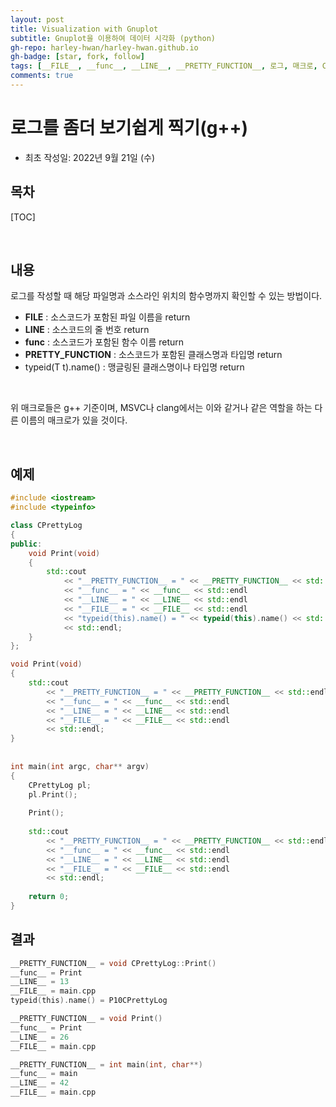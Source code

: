 ```yaml
---
layout: post
title: Visualization with Gnuplot 
subtitle: Gnuplot을 이용하여 데이터 시각화 (python)
gh-repo: harley-hwan/harley-hwan.github.io
gh-badge: [star, fork, follow]
tags: [__FILE__, __func__, __LINE__, __PRETTY_FUNCTION__, 로그, 매크로, C++, g++, log, typeid, typeid(T t).name()]
comments: true
---
```


# 로그를 좀더 보기쉽게 찍기(g++)
- 최초 작성일: 2022년 9월 21일 (수)

## 목차

[TOC]

<br/>

## 내용

로그를 작성할 때 해당 파일명과 소스라인 위치의 함수명까지 확인할 수 있는 방법이다.

- __FILE__ : 소스코드가 포함된 파일 이름을 return
- __LINE__ : 소스코드의 줄 번호 return
- __func__ : 소스코드가 포함된 함수 이름 return
- __PRETTY_FUNCTION__ : 소스코드가 포함된 클래스명과 타입명 return
- typeid(T t).name() : 맹글링된 클래스명이나 타입명 return

<br/>

위 매크로들은 g++ 기준이며, MSVC나 clang에서는 이와 같거나 같은 역할을 하는 다른 이름의 매크로가 있을 것이다.

<br/>

## 예제

```c++
#include <iostream>
#include <typeinfo>

class CPrettyLog
{
public:
    void Print(void)
    {
        std::cout
            << "__PRETTY_FUNCTION__ = " << __PRETTY_FUNCTION__ << std::endl
            << "__func__ = " << __func__ << std::endl
            << "__LINE__ = " << __LINE__ << std::endl
            << "__FILE__ = " << __FILE__ << std::endl
            << "typeid(this).name() = " << typeid(this).name() << std::endl
            << std::endl;
    }
};

void Print(void)
{
    std::cout
        << "__PRETTY_FUNCTION__ = " << __PRETTY_FUNCTION__ << std::endl
        << "__func__ = " << __func__ << std::endl
        << "__LINE__ = " << __LINE__ << std::endl
        << "__FILE__ = " << __FILE__ << std::endl
        << std::endl;
}
 
 
int main(int argc, char** argv)
{
    CPrettyLog pl;
    pl.Print();
 
    Print();
 
    std::cout
        << "__PRETTY_FUNCTION__ = " << __PRETTY_FUNCTION__ << std::endl
        << "__func__ = " << __func__ << std::endl
        << "__LINE__ = " << __LINE__ << std::endl
        << "__FILE__ = " << __FILE__ << std::endl
        << std::endl;
 
    return 0;
}
```

## 결과

```c
__PRETTY_FUNCTION__ = void CPrettyLog::Print()
__func__ = Print
__LINE__ = 13
__FILE__ = main.cpp
typeid(this).name() = P10CPrettyLog

__PRETTY_FUNCTION__ = void Print()
__func__ = Print
__LINE__ = 26
__FILE__ = main.cpp

__PRETTY_FUNCTION__ = int main(int, char**)
__func__ = main
__LINE__ = 42
__FILE__ = main.cpp
```
